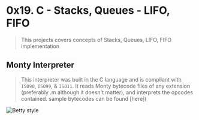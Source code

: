 # 0x19. C - Stacks, Queues - LIFO, FIFO
> This projects covers concepts of Stacks, Queues, LIFO, FIFO implementation

## Monty Interpreter
> This interpreter was built in the C language and is compliant with `ISO90`, `ISO99`, & `ISO11`. It reads Monty bytecode files of any extension (preferably .m although it doesn't matter), and interprets the opcodes contained. sample bytecodes can be found [here](

![Betty style](https://img.shields.io/badge/betty-style%20guide-purple?style=round-square)
